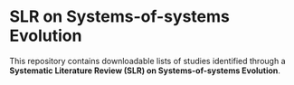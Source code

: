 # SLR on Systems-of-systems Evolution

This repository contains downloadable lists of studies identified through a **Systematic Literature Review (SLR) on Systems-of-systems Evolution**.
